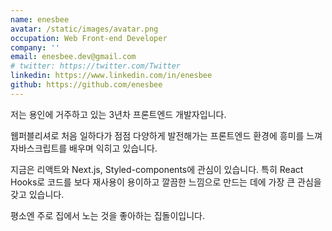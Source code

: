 ```yaml
---
name: enesbee
avatar: /static/images/avatar.png
occupation: Web Front-end Developer
company: ''
email: enesbee.dev@gmail.com
# twitter: https://twitter.com/Twitter
linkedin: https://www.linkedin.com/in/enesbee
github: https://github.com/enesbee
---
```


저는 용인에 거주하고 있는 3년차 프론트엔드 개발자입니다.

웹퍼블리셔로 처음 일하다가 점점 다양하게 발전해가는 프론트엔드 환경에 흥미를 느껴 자바스크립트를 배우며 익히고 있습니다.

지금은 리액트와 Next.js, Styled-components에 관심이 있습니다.
특히 React Hooks로 코드를 보다 재사용이 용이하고 깔끔한 느낌으로 만드는 데에 가장 큰 관심을 갖고 있습니다.

평소엔 주로 집에서 노는 것을 좋아하는 집돌이입니다.
